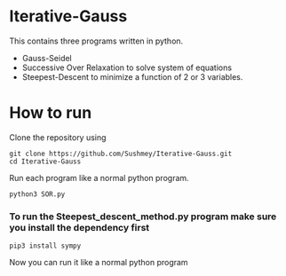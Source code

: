 # Iterative-Gauss
This contains three programs written in python. 
<ul>
  <li>Gauss-Seidel
  <li>Successive Over Relaxation to solve system of equations
  <li>Steepest-Descent to minimize a function of 2 or 3 variables.
</ul>  

# How to run
Clone the repository using 

```
git clone https://github.com/Sushmey/Iterative-Gauss.git
cd Iterative-Gauss
```
Run each program like a normal python program.
```
python3 SOR.py
```
<h3> To run the Steepest_descent_method.py program make sure you install the dependency first </h3>

```
pip3 install sympy
```
Now you can run it like a normal python program

